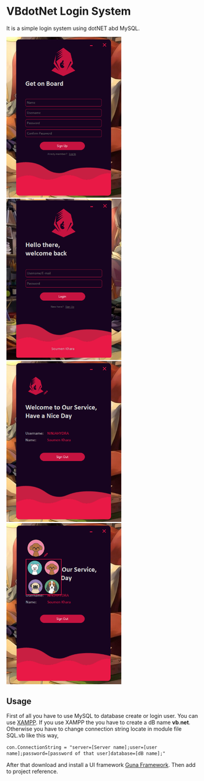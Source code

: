 # VBdotNet Login System
It is a simple login system using dotNET abd MySQL.

<img src="preview/preview4.png" width="300"><img src="preview/preview3.png" width="300">
<img src="preview/preview2.png" width="300"><img src="preview/preview1.png" width="300">

## Usage
First of all you have to use MySQL to database create or login user. You can use [XAMPP](https://www.apachefriends.org/index.html). If you use XAMPP the you have to create a dB name **vb**.**net**. Otherwise you have to change connection string locate in module file SQL.vb like this way,
```
con.ConnectionString = "server=[Server name];user=[user name];password=[password of that user]database=[dB name];"
```
After that download and install a UI framework [Guna Framework](https://gunaframework.com/). Then add to project reference.

